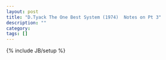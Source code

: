 ```yaml
---
layout: post
title: "D.Tyack The One Best System (1974)  Notes on Pt 3"
description: ""
category: 
tags: []
---
```

{% include JB/setup %}
